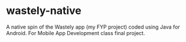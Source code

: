 # wastely-native
A native spin of the Wastely app (my FYP project) coded using Java for Android. For Mobile App Development class final project. 
